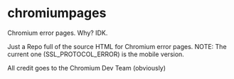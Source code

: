 # chromiumpages
Chromium error pages. Why? IDK.

Just a Repo full of the source HTML for Chromium error pages.
NOTE: The current one (SSL_PROTOCOL_ERROR) is the mobile version.

All credit goes to the Chromium Dev Team (obviously)
